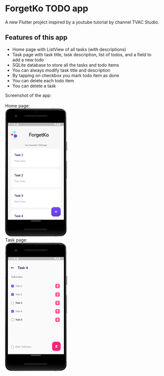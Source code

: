 # ForgetKo TODO app

A new Flutter project inspired by a youtube tutorial by channel TVAC Studio.

## Features of this app

- Home page with ListView of all tasks (with descriptions)
- Task page with task title, task description, list of todos, and a field to add a new todo
- SQLite database to store all the tasks and todo items
- You can always modify task title and description
- By tapping on checkbox you mark todo item as done
- You can delete each todo item
- You can delete a task

Screenshot of the app:
<br />
<br />
Home page:
<br />
<img src="assets/images/img.png" width=40%>
<br />
Task page:
<br />
<img src="assets/images/img_1.png" width=40%>
<br />

